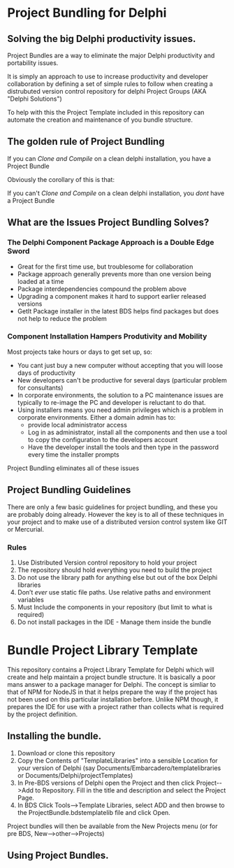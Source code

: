 # Project Bundling for Delphi
## Solving the big Delphi productivity issues.

Project Bundles are a way to eliminate the major Delphi productivity and
portability issues.

It is simply an approach to use to increase productivity and developer collaboration 
by defining a set of simple rules to follow when creating a distrubuted version
control repository for delphi Project Groups  (AKA "Delphi Solutions")

To help with this the Project Template included in this repository can automate
the creation and maintenance of you bundle structure.

## The golden rule of Project Bundling

   If you can *_Clone and Compile_* on a clean delphi installation, you have a Project Bundle

Obviously the corollary of this is that:

   If you can't *_Clone and Compile_* on a clean delphi installation, you *dont* have a Project Bundle  

## What are the Issues Project Bundling Solves?

### The Delphi Component Package Approach is a Double Edge Sword
 + Great for the first time use, but troublesome for collaboration 
 + Package approach generally prevents more than one version being loaded at a time
 + Package interdependencies compound the problem above
 + Upgrading a component makes it hard to support earlier released versions
 + GetIt Package installer in the latest BDS helps find packages but does not help to reduce the problem
 
### Component Installation Hampers Produtivity and Mobility
Most projects take hours or days to get set up, so:
  + You cant just buy a new computer without accepting that you will loose days of productivity
  + New developers can't be productive for several days (particular problem for consultants)
  + In corporate environments, the solution to a PC maintenance issues are typically to re-image the PC and developer is reluctant to do that.
  + Using installers means you need admin privileges which is a problem in corporate environments. Either a domain admin has to:
    + provide local administrator access
    + Log in as administrator, install all the components and then use a tool to copy the configuration to the developers account
    + Have the developer install the tools and then type in the password every time the installer prompts
 
 Project Bundling eliminates all of these issues
 
## Project Bundling Guidelines
There are only a few basic guidelines for project bundling, and these you are probably doing already.  However the key is to 
all of these techniques in your project and to make use of a distributed version control system like GIT or Mercurial.

### Rules 
1. Use Distributed Version control repository to hold your project
2. The repository should hold everything you need to build the project
3. Do not use the library path for anything else but out of the box Delphi libraries
4. Don’t _ever_ use static file paths. Use relative paths and environment variables 
5. Must Include the components in your repository (but limit to what is required)
6. Do not install packages in the IDE - Manage them inside the bundle

# Bundle Project Library Template
This repository contains a Project Library Template for Delphi which will create and help maintain a project bundle structure.
It is basically a poor mans answer to a package manager for Delphi.  The concept is simliar to that of NPM for NodeJS in that it helps prepare the way if the project has not been used on this particular installation before.  Unlike NPM though, it prepares the IDE for use with a project rather than collects what is required by the project definition.

## Installing the bundle.
1. Download or clone this repository
2. Copy the Contents of "TemplateLibraries" into a sensible Location for your version of Delphi (say Documents/Embarcadero/templatelibraries or Documents/Delphi/projectTemplates)
3. In Pre-BDS versions of Delphi open the Project and then click Project-->Add to Repository. Fill in the title and description and select the Project Page.
4. In BDS Click Tools-->Template Libraries, select ADD and then browse to the ProjectBundle.bdstemplatelib file and click Open. 

Project bundles will then be available from the New Projects menu (or for pre BDS,  New-->other-->Projects)

## Using Project Bundles.








